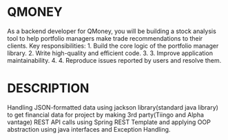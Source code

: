 # QMONEY
As a backend developer for QMoney, you will be building a stock analysis tool to help portfolio managers make trade recommendations to their clients. Key responsibilities: 1. Build the core logic of the portfolio manager library. 
2. Write high-quality and efficient code. 
3. 3. Improve application maintainability. 
4. 4. Reproduce issues reported by users and resolve them.

# DESCRIPTION
Handling JSON-formatted data using jackson library(standard java
library) to get financial data for project by making 3rd party(Tiingo
and Alpha vantage) REST API calls using Spring REST Template
and applying OOP abstraction using java interfaces and Exception
Handling.
